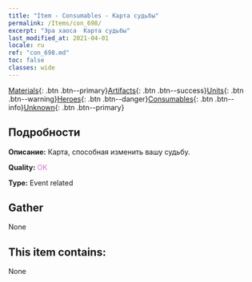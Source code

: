 ```yaml
---
title: "Item - Consumables - Карта судьбы"
permalink: /Items/con_698/
excerpt: "Эра хаоса  Карта судьбы"
last_modified_at: 2021-04-01
locale: ru
ref: "con_698.md"
toc: false
classes: wide
---
```

 [Materials](/ru/Items/){: .btn .btn--primary}[Artifacts](/ru/Items/Artifacts/){: .btn .btn--success}[Units](/ru/Items/Units/){: .btn .btn--warning}[Heroes](/ru/Items/Heroes/){: .btn .btn--danger}[Consumables](/ru/Items/Consumables/){: .btn .btn--info}[Unknown](/ru/Items/Unknown/){: .btn .btn--primary}

## Подробности
 **Описание:** Карта, способная изменить вашу судьбу.

 **Quality:** <span style="color: #DA70D6">OK</span>

 **Type:** Event related

## Gather

  None

## This item contains:

  None

